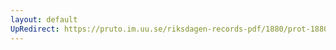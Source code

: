 ```yaml
---
layout: default
UpRedirect: https://pruto.im.uu.se/riksdagen-records-pdf/1880/prot-1880--ak--019/prot-1880--ak--019_042.pdf
---
```


